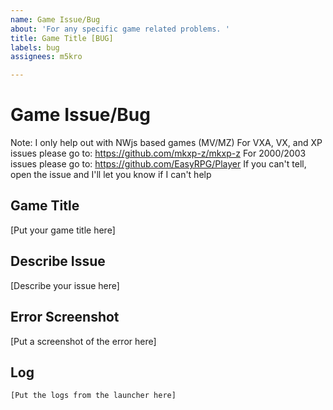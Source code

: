 ```yaml
---
name: Game Issue/Bug
about: 'For any specific game related problems. '
title: Game Title [BUG]
labels: bug
assignees: m5kro

---
```


# Game Issue/Bug

Note:
I only help out with NWjs based games (MV/MZ)
For VXA, VX, and XP issues please go to: https://github.com/mkxp-z/mkxp-z
For 2000/2003 issues please go to: https://github.com/EasyRPG/Player
If you can't tell, open the issue and I'll let you know if I can't help

## Game Title
[Put your game title here]

## Describe Issue
[Describe your issue here]

## Error Screenshot
[Put a screenshot of the error here]

## Log
```
[Put the logs from the launcher here]
```
